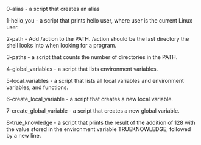 0-alias - a script that creates an alias

1-hello_you - a script that prints hello user, where user is the current Linux user.

2-path - Add /action to the PATH. /action should be the last directory the shell looks into when looking for a program.

3-paths - a script that counts the number of directories in the PATH.

4-global_variables - a script that lists environment variables.

5-local_variables - a script that lists all local variables and environment variables, and functions.

6-create_local_variable - a script that creates a new local variable.

7-create_global_variable - a script that creates a new global variable.

8-true_knowledge - a script that prints the result of the addition of 128 with the value stored in the environment variable TRUEKNOWLEDGE, followed by a new line.


